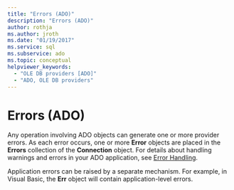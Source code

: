 ```yaml
---
title: "Errors (ADO)"
description: "Errors (ADO)"
author: rothja
ms.author: jroth
ms.date: "01/19/2017"
ms.service: sql
ms.subservice: ado
ms.topic: conceptual
helpviewer_keywords:
  - "OLE DB providers [ADO]"
  - "ADO, OLE DB providers"
---
```

# Errors (ADO)
Any operation involving ADO objects can generate one or more provider errors. As each error occurs, one or more **Error** objects are placed in the **Errors** collection of the **Connection** object. For details about handling warnings and errors in your ADO application, see [Error Handling](./error-handling.md).  
  
 Application errors can be raised by a separate mechanism. For example, in Visual Basic, the **Err** object will contain application-level errors.